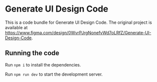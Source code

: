 
  # Generate UI Design Code

  This is a code bundle for Generate UI Design Code. The original project is available at https://www.figma.com/design/0WvrPJrgNonefvWd7oLRfZ/Generate-UI-Design-Code.

  ## Running the code

  Run `npm i` to install the dependencies.

  Run `npm run dev` to start the development server.
  